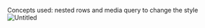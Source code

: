 Concepts used: nested rows and media query to change the style
![Untitled](https://user-images.githubusercontent.com/42739909/111535788-b92a5b80-8726-11eb-9c09-3da7deb4e777.png)
